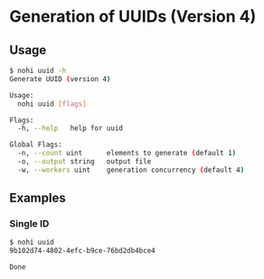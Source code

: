 # Generation of UUIDs (Version 4)
## Usage
```bash
$ nohi uuid -h
Generate UUID (version 4)

Usage:
  nohi uuid [flags]

Flags:
  -h, --help   help for uuid

Global Flags:
  -n, --count uint      elements to generate (default 1)
  -o, --output string   output file
  -w, --workers uint    generation concurrency (default 4)
```

## Examples
### Single ID
```bash
$ nohi uuid
9b102d74-4802-4efc-b9ce-76bd2db4bce4

Done
```
